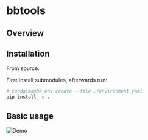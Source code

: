 # bbtools

## Overview

## Installation

From source:

First install submodules, afterwards run:

```bash
# conda|mamba env create --file ./environment.yaml
pip install -e .
```

## Basic usage

![Demo]("bb-demo.gif")
<!--<img src="bb-demo.gif" width="400" />-->

